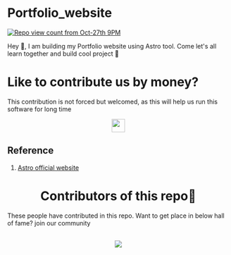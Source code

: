# Portfolio_website

[![Repo view count from Oct-27th 9PM](https://hits.dwyl.com/jsvigneshkanna/portfolio_website.svg?style=flat-square)](http://hits.dwyl.com/jsvigneshkanna/portfolio_website)

Hey 👋, I am building my Portfolio website using Astro tool. Come let's all learn together and build cool project 🥂

# Like to contribute us by money?

This contribution is not forced but welcomed, as this will help us run this software for long time

<p align="center">
<a href = "https://www.buymeacoffee.com/jsvigneshkanna?new=1"><img src ="https://cdn.buymeacoffee.com/buttons/default-red.png" height="30"/></a>
</p>

## Reference

1. [Astro official website](https://astro.build/)

# <center>Contributors of this repo🎉</center>

These people have contributed in this repo. Want to get place in below hall of fame? join our community

<br>
<div align="center">
<a href="https://github.com/jsvigneshkanna/portfolio_website/graphs/contributors">
  <img src="https://contrib.rocks/image?repo=jsvigneshkanna/portfolio_website" />
</a>
  
</div>
